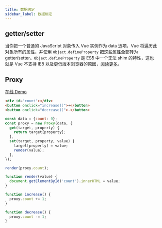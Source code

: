 ```yaml
---
title: 数据绑定
sidebar_label: 数据绑定
---
```


## getter/setter

当你把一个普通的 JavaScript 对象传入 Vue 实例作为 data 选项，Vue 将遍历此对象所有的属性，并使用 `Object.defineProperty` 把这些属性全部转为 getter/setter。`Object.defineProperty` 是 ES5 中一个无法 shim 的特性，这也就是 Vue 不支持 IE8 以及更低版本浏览器的原因，[阅读更多](https://www.google.com/url?q=https://cn.vuejs.org/v2/guide/reactivity.html&sa=D&ust=1570449321571000)。

## Proxy

[在线 Demo](https://codepen.io/muwenzi/pen/rNNGdvY)

```html
<div id="count"></div>
<button onclick="increase()">+</button>
<button onclick="decrease()">-</button>
```

```js
const data = {count: 0};
const proxy = new Proxy(data, {
  get(target, property) {
    return target[property];
  },
  set(target, property, value) {
    target[property] = value;
    render(value);
  },
});

render(proxy.count);

function render(value) {
  document.getElementById('count').innerHTML = value;
}

function increase() {
  proxy.count += 1;
}

function decrease() {
  proxy.count -= 1;
}
```
